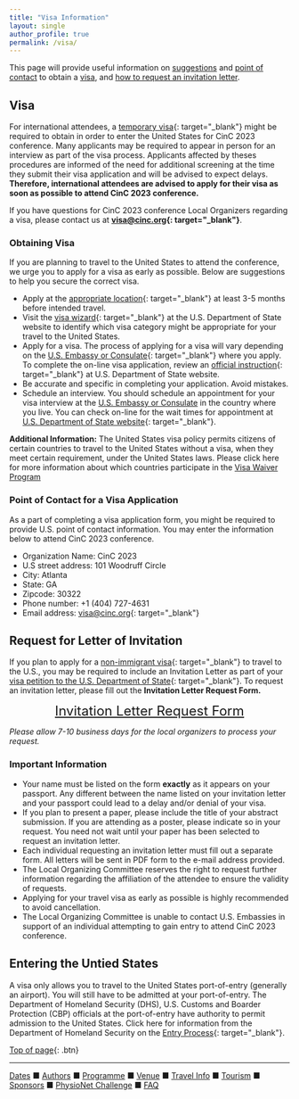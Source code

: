 ```yaml
---
title: "Visa Information"
layout: single
author_profile: true
permalink: /visa/
---
```

<a name="top"></a>
This page will provide useful information on [suggestions](../visa/#obtaining) and [point of contact](../visa/#contact) to obtain a [visa](../visa/#visa), and [how to request an invitation letter](../visa/#letter). 

## <a name="visa"></a>Visa
For international attendees, a [temporary visa](https://travel.state.gov/content/travel/en/us-visas/tourism-visit/visitor.html){: target="_blank"} might be required to obtain in order to enter the United States for CinC 2023 conference. 
Many applicants may be required to appear in person for an interview as part of the visa process. Applicants affected by theses procedures are informed of the need for additional screening at the time they submit their visa application and will be advised to expect delays. **Therefore, international attendees are advised to apply for their visa as soon as possible to attend CinC 2023 conference.**

If you have questions for CinC 2023 conference Local Organizers regarding a visa, please contact us at **[visa@cinc.org](mailto:visa@cinc.org){: target="_blank"}**.

### <a name="obtaining"></a>Obtaining Visa
If you are planning to travel to the United States to attend the conference, we urge you to apply for a visa as early as possible. Below are suggestions to help you secure the correct visa.
* Apply at the [appropriate location](https://www.usembassy.gov/){: target="_blank"} at least 3-5 months before intended travel.
* Visit the [visa wizard](https://travel.state.gov/content/travel/en/us-visas/visa-information-resources/wizard.html){: target="_blank"} at the U.S. Department of State website to identify which visa category might be appropriate for your travel to the United States.
* Apply for a visa. The process of applying for a visa will vary depending on the [U.S. Embassy or Consulate](https://www.usembassy.gov/){: target="_blank"} where you apply. To complete the on-line visa application, review an [official instruction](https://travel.state.gov/content/travel/en/us-visas/tourism-visit/visitor.html){: target="_blank"} at U.S. Department of State website.
* Be accurate and specific in completing your application. Avoid mistakes.
* Schedule an interview. You should schedule an appointment for your visa interview at the [U.S. Embassy or Consulate](https://www.usembassy.gov/) in the country where you live. You can check on-line for the wait times for appointment at [U.S. Department of State website](https://travel.state.gov/content/travel/en/us-visas/visa-information-resources/wait-times.html){: target="_blank"}.

<p class="notice--warning">
	<strong>Additional Information:</strong> The United States visa policy permits citizens of certain countries to travel to the United States without a visa, when they meet certain requirement, under the United States laws. Please click here for more information about which countries participate in the <a href= "https://travel.state.gov/content/travel/en/us-visas/tourism-visit/visa-waiver-program.html" target="_blank">Visa Waiver Program</a>
</p>


### <a name="contact"></a>Point of Contact for a Visa Application
As a part of completing a visa application form, you might be required to provide U.S. point of contact information. You may enter the information below to attend CinC 2023 conference.
* Organization Name: CinC 2023
* U.S street address: 101 Woodruff Circle
* City: Atlanta
* State: GA
* Zipcode: 30322
* Phone number: +1 (404) 727-4631
* Email address: [visa@cinc.org](mailto:visa@cinc.org){: target="_blank"}

## <a name="letter"></a>Request for Letter of Invitation
If you plan to apply for a [non-immigrant visa](https://travel.state.gov/content/travel/en/us-visas/tourism-visit/visitor.html){: target="_blank"} to travel to the U.S., you may be required to include an Invitation Letter as part of your [visa petition to the U.S. Department of State](https://ceac.state.gov/GenNIV/Default.aspx){: target="_blank"}. To request an invitation letter, please fill out the **Invitation Letter Request Form.**
<p><font size="5"><center><a href= "https://forms.gle/xLxS6CnPpx3fMSqJA" target="_blank">Invitation Letter Request Form</a></center></font></p>

*Please allow 7-10 business days for the local organizers to process your request.*

### Important Information
* Your name must be listed on the form **exactly** as it appears on your passport. Any different between the name listed on your invitation letter and your passport could lead to a delay and/or denial of your visa.
* If you plan to present a paper, please include the title of your abstract submission. If you are attending as a poster, please indicate so in your request. You need not wait until your paper has been selected to request an invitation letter. 
* Each individual requesting an invitation letter must fill out a separate form. All letters will be sent in PDF form to the e-mail address provided.
* The Local Organizing Committee reserves the right to request further information regarding the affiliation of the attendee to ensure the validity of requests.
* Applying for your travel visa as early as possible is highly recommended to avoid cancellation. 
* The Local Organizing Committee is unable to contact U.S. Embassies in support of an individual attempting to gain entry to attend CinC 2023 conference. 

## Entering the Untied States
A visa only allows you to travel to the United States port-of-entry (generally an airport). You will still have to be admitted at your port-of-entry. The Department of Homeland Security (DHS), U.S. Customs and Boarder Protection (CBP) officials at the port-of-entry have authority to permit admission to the United States. Click here for information from the Department of Homeland Security on the [Entry Process](https://www.cbp.gov/travel/international-visitors){: target="_blank"}.

[Top of page](#top){: .btn}

---

[Dates](../dates/) &#9632; [Authors](../authors) &#9632; [Programme](../programme/) &#9632; [Venue](../venue/) &#9632; [Travel Info](../travel) &#9632; [Tourism](../tourism/) &#9632; [Sponsors](../sponsors/) &#9632; [PhysioNet Challenge](../challenge/) &#9632; [FAQ](../faq/)

